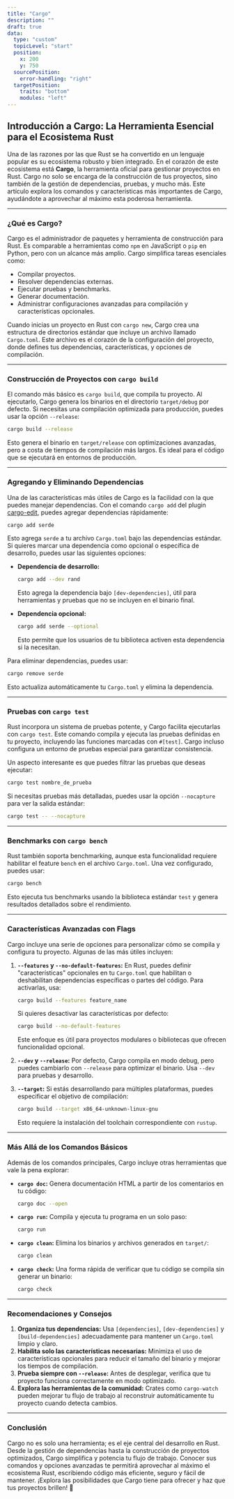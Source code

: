```yaml
---
title: "Cargo"
description: ""
draft: true
data:
  type: "custom"
  topicLevel: "start"
  position:
    x: 200
    y: 750
  sourcePosition:
    error-handling: "right"
  targetPosition:
    traits: "bottom"
    modules: "left"
---
```


## Introducción a Cargo: La Herramienta Esencial para el Ecosistema Rust

Una de las razones por las que Rust se ha convertido en un lenguaje popular es su ecosistema robusto y bien integrado. En el corazón de este ecosistema está **Cargo**, la herramienta oficial para gestionar proyectos en Rust. Cargo no solo se encarga de la construcción de tus proyectos, sino también de la gestión de dependencias, pruebas, y mucho más. Este artículo explora los comandos y características más importantes de Cargo, ayudándote a aprovechar al máximo esta poderosa herramienta.

---

### ¿Qué es Cargo?

Cargo es el administrador de paquetes y herramienta de construcción para Rust. Es comparable a herramientas como `npm` en JavaScript o `pip` en Python, pero con un alcance más amplio. Cargo simplifica tareas esenciales como:

- Compilar proyectos.
- Resolver dependencias externas.
- Ejecutar pruebas y benchmarks.
- Generar documentación.
- Administrar configuraciones avanzadas para compilación y características opcionales.

Cuando inicias un proyecto en Rust con `cargo new`, Cargo crea una estructura de directorios estándar que incluye un archivo llamado `Cargo.toml`. Este archivo es el corazón de la configuración del proyecto, donde defines tus dependencias, características, y opciones de compilación.

---

### Construcción de Proyectos con `cargo build`

El comando más básico es `cargo build`, que compila tu proyecto. Al ejecutarlo, Cargo genera los binarios en el directorio `target/debug` por defecto. Si necesitas una compilación optimizada para producción, puedes usar la opción `--release`:

```bash
cargo build --release
```

Esto genera el binario en `target/release` con optimizaciones avanzadas, pero a costa de tiempos de compilación más largos. Es ideal para el código que se ejecutará en entornos de producción.

---

### Agregando y Eliminando Dependencias

Una de las características más útiles de Cargo es la facilidad con la que puedes manejar dependencias. Con el comando `cargo add` del plugin [cargo-edit](https://github.com/killercup/cargo-edit), puedes agregar dependencias rápidamente:

```bash
cargo add serde
```

Esto agrega `serde` a tu archivo `Cargo.toml` bajo las dependencias estándar. Si quieres marcar una dependencia como opcional o específica de desarrollo, puedes usar las siguientes opciones:

- **Dependencia de desarrollo:**

  ```bash
  cargo add --dev rand
  ```

  Esto agrega la dependencia bajo `[dev-dependencies]`, útil para herramientas y pruebas que no se incluyen en el binario final.

- **Dependencia opcional:**
  ```bash
  cargo add serde --optional
  ```
  Esto permite que los usuarios de tu biblioteca activen esta dependencia si la necesitan.

Para eliminar dependencias, puedes usar:

```bash
cargo remove serde
```

Esto actualiza automáticamente tu `Cargo.toml` y elimina la dependencia.

---

### Pruebas con `cargo test`

Rust incorpora un sistema de pruebas potente, y Cargo facilita ejecutarlas con `cargo test`. Este comando compila y ejecuta las pruebas definidas en tu proyecto, incluyendo las funciones marcadas con `#[test]`. Cargo incluso configura un entorno de pruebas especial para garantizar consistencia.

Un aspecto interesante es que puedes filtrar las pruebas que deseas ejecutar:

```bash
cargo test nombre_de_prueba
```

Si necesitas pruebas más detalladas, puedes usar la opción `--nocapture` para ver la salida estándar:

```bash
cargo test -- --nocapture
```

---

### Benchmarks con `cargo bench`

Rust también soporta benchmarking, aunque esta funcionalidad requiere habilitar el feature `bench` en el archivo `Cargo.toml`. Una vez configurado, puedes usar:

```bash
cargo bench
```

Esto ejecuta tus benchmarks usando la biblioteca estándar `test` y genera resultados detallados sobre el rendimiento.

---

### Características Avanzadas con Flags

Cargo incluye una serie de opciones para personalizar cómo se compila y configura tu proyecto. Algunas de las más útiles incluyen:

1. **`--features` y `--no-default-features`:**
   En Rust, puedes definir "características" opcionales en tu `Cargo.toml` que habilitan o deshabilitan dependencias específicas o partes del código. Para activarlas, usa:

   ```bash
   cargo build --features feature_name
   ```

   Si quieres desactivar las características por defecto:

   ```bash
   cargo build --no-default-features
   ```

   Este enfoque es útil para proyectos modulares o bibliotecas que ofrecen funcionalidad opcional.

2. **`--dev` y `--release`:**
   Por defecto, Cargo compila en modo debug, pero puedes cambiarlo con `--release` para optimizar el binario. Usa `--dev` para pruebas y desarrollo.

3. **`--target`:**
   Si estás desarrollando para múltiples plataformas, puedes especificar el objetivo de compilación:

   ```bash
   cargo build --target x86_64-unknown-linux-gnu
   ```

   Esto requiere la instalación del toolchain correspondiente con `rustup`.

---

### Más Allá de los Comandos Básicos

Además de los comandos principales, Cargo incluye otras herramientas que vale la pena explorar:

- **`cargo doc`:** Genera documentación HTML a partir de los comentarios en tu código:

  ```bash
  cargo doc --open
  ```

- **`cargo run`:** Compila y ejecuta tu programa en un solo paso:

  ```bash
  cargo run
  ```

- **`cargo clean`:** Elimina los binarios y archivos generados en `target/`:

  ```bash
  cargo clean
  ```

- **`cargo check`:** Una forma rápida de verificar que tu código se compila sin generar un binario:

  ```bash
  cargo check
  ```

---

### Recomendaciones y Consejos

1. **Organiza tus dependencias:** Usa `[dependencies]`, `[dev-dependencies]` y `[build-dependencies]` adecuadamente para mantener un `Cargo.toml` limpio y claro.
2. **Habilita solo las características necesarias:** Minimiza el uso de características opcionales para reducir el tamaño del binario y mejorar los tiempos de compilación.
3. **Prueba siempre con `--release`:** Antes de desplegar, verifica que tu proyecto funciona correctamente en modo optimizado.
4. **Explora las herramientas de la comunidad:** Crates como `cargo-watch` pueden mejorar tu flujo de trabajo al reconstruir automáticamente tu proyecto cuando detecta cambios.

---

### Conclusión

Cargo no es solo una herramienta; es el eje central del desarrollo en Rust. Desde la gestión de dependencias hasta la construcción de proyectos optimizados, Cargo simplifica y potencia tu flujo de trabajo. Conocer sus comandos y opciones avanzadas te permitirá aprovechar al máximo el ecosistema Rust, escribiendo código más eficiente, seguro y fácil de mantener. ¡Explora las posibilidades que Cargo tiene para ofrecer y haz que tus proyectos brillen! 🚀
